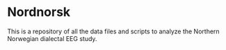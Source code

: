 # Nordnorsk
This is a repository of all the data files and scripts to analyze the Northern Norwegian dialectal EEG study. 
